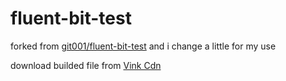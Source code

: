 # fluent-bit-test

forked from [git001/fluent-bit-test](https://github.com/git001/fluent-bit-test) and i change a little for my use

download builded file from [Vink Cdn](https://share.cdn.wenqi.us/dockerbuild/)
